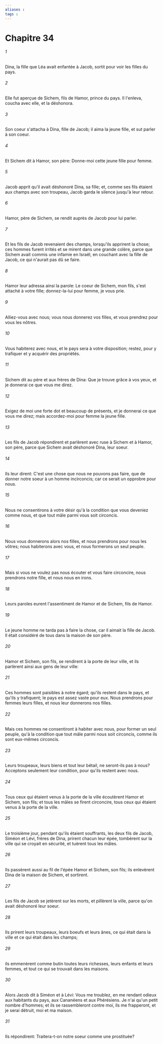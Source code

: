 ```yaml
---
aliases : 
tags : 
---
```


# Chapitre 34

###### 1
Dina, la fille que Léa avait enfantée à Jacob, sortit pour voir les filles du pays.
###### 2
Elle fut aperçue de Sichem, fils de Hamor, prince du pays. Il l'enleva, coucha avec elle, et la déshonora.
###### 3
Son coeur s'attacha à Dina, fille de Jacob; il aima la jeune fille, et sut parler à son coeur.
###### 4
Et Sichem dit à Hamor, son père: Donne-moi cette jeune fille pour femme.
###### 5
Jacob apprit qu'il avait déshonoré Dina, sa fille; et, comme ses fils étaient aux champs avec son troupeau, Jacob garda le silence jusqu'à leur retour.
###### 6
Hamor, père de Sichem, se rendit auprès de Jacob pour lui parler.
###### 7
Et les fils de Jacob revenaient des champs, lorsqu'ils apprirent la chose; ces hommes furent irrités et se mirent dans une grande colère, parce que Sichem avait commis une infamie en Israël, en couchant avec la fille de Jacob, ce qui n'aurait pas dû se faire.
###### 8
Hamor leur adressa ainsi la parole: Le coeur de Sichem, mon fils, s'est attaché à votre fille; donnez-la-lui pour femme, je vous prie.
###### 9
Alliez-vous avec nous; vous nous donnerez vos filles, et vous prendrez pour vous les nôtres.
###### 10
Vous habiterez avec nous, et le pays sera à votre disposition; restez, pour y trafiquer et y acquérir des propriétés.
###### 11
Sichem dit au père et aux frères de Dina: Que je trouve grâce à vos yeux, et je donnerai ce que vous me direz.
###### 12
Exigez de moi une forte dot et beaucoup de présents, et je donnerai ce que vous me direz; mais accordez-moi pour femme la jeune fille.
###### 13
Les fils de Jacob répondirent et parlèrent avec ruse à Sichem et à Hamor, son père, parce que Sichem avait déshonoré Dina, leur soeur.
###### 14
Ils leur dirent: C'est une chose que nous ne pouvons pas faire, que de donner notre soeur à un homme incirconcis; car ce serait un opprobre pour nous.
###### 15
Nous ne consentirons à votre désir qu'à la condition que vous deveniez comme nous, et que tout mâle parmi vous soit circoncis.
###### 16
Nous vous donnerons alors nos filles, et nous prendrons pour nous les vôtres; nous habiterons avec vous, et nous formerons un seul peuple.
###### 17
Mais si vous ne voulez pas nous écouter et vous faire circoncire, nous prendrons notre fille, et nous nous en irons.
###### 18
Leurs paroles eurent l'assentiment de Hamor et de Sichem, fils de Hamor.
###### 19
Le jeune homme ne tarda pas à faire la chose, car il aimait la fille de Jacob. Il était considéré de tous dans la maison de son père.
###### 20
Hamor et Sichem, son fils, se rendirent à la porte de leur ville, et ils parlèrent ainsi aux gens de leur ville:
###### 21
Ces hommes sont paisibles à notre égard; qu'ils restent dans le pays, et qu'ils y trafiquent; le pays est assez vaste pour eux. Nous prendrons pour femmes leurs filles, et nous leur donnerons nos filles.
###### 22
Mais ces hommes ne consentiront à habiter avec nous, pour former un seul peuple, qu'à la condition que tout mâle parmi nous soit circoncis, comme ils sont eux-mêmes circoncis.
###### 23
Leurs troupeaux, leurs biens et tout leur bétail, ne seront-ils pas à nous? Acceptons seulement leur condition, pour qu'ils restent avec nous.
###### 24
Tous ceux qui étaient venus à la porte de la ville écoutèrent Hamor et Sichem, son fils; et tous les mâles se firent circoncire, tous ceux qui étaient venus à la porte de la ville.
###### 25
Le troisième jour, pendant qu'ils étaient souffrants, les deux fils de Jacob, Siméon et Lévi, frères de Dina, prirent chacun leur épée, tombèrent sur la ville qui se croyait en sécurité, et tuèrent tous les mâles.
###### 26
Ils passèrent aussi au fil de l'épée Hamor et Sichem, son fils; ils enlevèrent Dina de la maison de Sichem, et sortirent.
###### 27
Les fils de Jacob se jetèrent sur les morts, et pillèrent la ville, parce qu'on avait déshonoré leur soeur.
###### 28
Ils prirent leurs troupeaux, leurs boeufs et leurs ânes, ce qui était dans la ville et ce qui était dans les champs;
###### 29
ils emmenèrent comme butin toutes leurs richesses, leurs enfants et leurs femmes, et tout ce qui se trouvait dans les maisons.
###### 30
Alors Jacob dit à Siméon et à Lévi: Vous me troublez, en me rendant odieux aux habitants du pays, aux Cananéens et aux Phérésiens. Je n'ai qu'un petit nombre d'hommes; et ils se rassembleront contre moi, ils me frapperont, et je serai détruit, moi et ma maison.
###### 31
Ils répondirent: Traitera-t-on notre soeur comme une prostituée?
